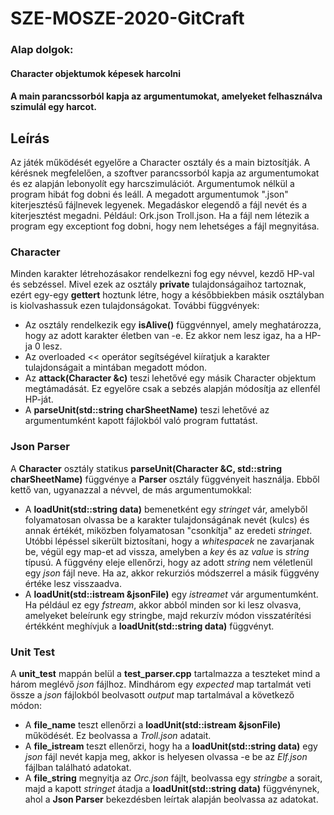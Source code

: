 SZE-MOSZE-2020-GitCraft
==========================

###  Alap dolgok:
#### Character objektumok képesek harcolni
#### A main parancssorból kapja az argumentumokat, amelyeket felhasználva szimulál egy harcot.

## Leírás
Az játék működését egyelőre a Character osztály és a main biztosítják. A kérésnek megfelelően, a szoftver parancssorból kapja az argumentumokat és ez alapján lebonyolít egy harcszimulációt. Argumentumok nélkül a program hibát fog dobni és leáll. A megadott argumentumok ".json" kiterjesztésű fájlnevek legyenek. Megadáskor elegendő a fájl nevét és a kiterjesztést megadni. Például: Ork.json Troll.json. Ha a fájl nem létezik a program egy exceptiont fog dobni, hogy nem lehetséges a fájl megnyitása.

### Character
Minden karakter létrehozásakor rendelkezni fog egy névvel, kezdő HP-val és sebzéssel. Mivel ezek az osztály **private** tulajdonságaihoz tartoznak, ezért egy-egy **gettert** hoztunk létre, hogy a későbbiekben másik osztályban is kiolvashassuk ezen tulajdonságokat. További függvények:
* Az osztály rendelkezik egy **isAlive()** függvénnyel, amely meghatározza, hogy az adott karakter életben van -e. Ez akkor nem lesz igaz, ha a HP-ja 0 lesz.
* Az overloaded << operátor segítségével kiíratjuk a karakter tulajdonságait a mintában megadott módon.
* Az **attack(Character &c)** teszi lehetővé egy másik Character objektum megtámadását. Ez egyelőre csak a sebzés alapján módosítja az ellenfél HP-ját.
* A **parseUnit(std::string charSheetName)** teszi lehetővé az argumentumként kapott fájlokból való program futtatást.

### Json Parser
A **Character** osztály statikus **parseUnit(Character &C, std::string charSheetName)** függvénye a **Parser** osztály függvényeit használja. Ebből kettő van, ugyanazzal a névvel, de más argumentumokkal:
- A **loadUnit(std::string data)** bemenetként egy *stringet* vár, amelyből folyamatosan olvassa be a karakter tulajdonságának nevét (kulcs) és annak értékét, miközben folyamatosan "csonkítja" az eredeti *stringet*. Utóbbi lépéssel sikerült biztosítani, hogy a *whitespacek* ne zavarjanak be, végül egy map-et ad vissza, amelyben a *key* és az *value* is *string* típusú. A függvény eleje ellenőrzi, hogy az adott *string* nem véletlenül egy *json* fájl neve. Ha az, akkor rekurziós módszerrel a másik függvény értéke lesz visszaadva.
- A **loadUnit(std::istream &jsonFile)** egy *istreamet* vár argumentumként. Ha például ez egy *fstream*, akkor abból minden sor ki lesz olvasva, amelyeket beleírunk egy stringbe, majd rekurzív módon visszatérítési értékként meghívjuk a **loadUnit(std::string data)** függvényt.

### Unit Test
A **unit_test** mappán belül a **test_parser.cpp** tartalmazza a teszteket mind a három meglévő *json* fájlhoz. Mindhárom egy *expected* map tartalmát veti össze a *json* fájlokból beolvasott *output* map tartalmával a következő módon:
- A **file_name** teszt ellenőrzi a **loadUnit(std::istream &jsonFile)** működését. Ez beolvassa a *Troll.json* adatait.
- A **file_istream** teszt ellenőrzi, hogy ha a **loadUnit(std::string data)** egy *json* fájl nevét kapja meg, akkor is helyesen olvassa -e be az *Elf.json* fájlban található adatokat.
- A **file_string** megnyitja az *Orc.json* fájlt, beolvassa egy *stringbe* a sorait, majd a kapott *stringet* átadja a **loadUnit(std::string data)** függvénynek, ahol a **Json Parser** bekezdésben leírtak alapján beolvassa az adatokat.